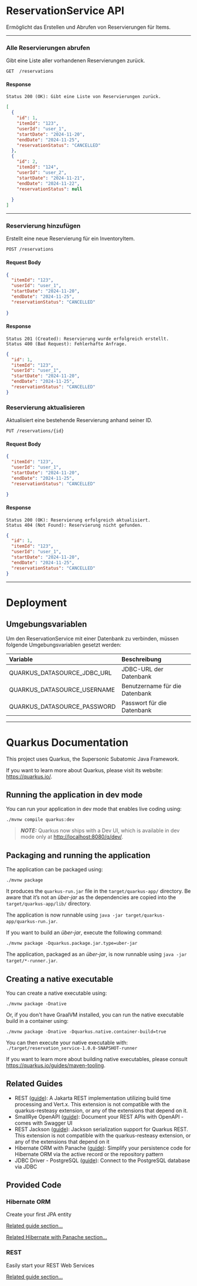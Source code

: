 # ReservationService API

Ermöglicht das Erstellen und Abrufen von Reservierungen für Items.

---

### Alle Reservierungen abrufen

Gibt eine Liste aller vorhandenen Reservierungen zurück.

```http
GET  /reservations
```

#### Response

    Status 200 (OK): Gibt eine Liste von Reservierungen zurück.

```json
[
  {
    "id": 1,
    "itemId": "123",
    "userId": "user_1",
    "startDate": "2024-11-20",
    "endDate": "2024-11-25",
    "reservationStatus": "CANCELLED"
  },
  {
    "id": 2,
    "itemId": "124",
    "userId": "user_2",
    "startDate": "2024-11-21",
    "endDate": "2024-11-22",
    "reservationStatus": null
    
  }
]
```

---

### Reservierung hinzufügen

Erstellt eine neue Reservierung für ein InventoryItem.

```http
POST /reservations
```

#### Request Body

```json
{
  "itemId": "123",
  "userId": "user_1",
  "startDate": "2024-11-20",
  "endDate": "2024-11-25",
  "reservationStatus": "CANCELLED"
  
}
```

#### Response

    Status 201 (Created): Reservierung wurde erfolgreich erstellt.
    Status 400 (Bad Request): Fehlerhafte Anfrage.

```json
{
  "id": 1,
  "itemId": "123",
  "userId": "user_1",
  "startDate": "2024-11-20",
  "endDate": "2024-11-25",
  "reservationStatus": "CANCELLED"
}
```
### Reservierung aktualisieren

Aktualisiert eine bestehende Reservierung anhand seiner ID.

```http
PUT /reservations/{id}
```

#### Request Body

```json
{
  "itemId": "123",
  "userId": "user_1",
  "startDate": "2024-11-20",
  "endDate": "2024-11-25",
  "reservationStatus": "CANCELLED"

}
```

#### Response

    Status 200 (OK): Reservierung erfolgreich aktualisiert.
    Status 404 (Not Found): Reservierung nicht gefunden.

```json
{
  "id": 1,
  "itemId": "123",
  "userId": "user_1",
  "startDate": "2024-11-20",
  "endDate": "2024-11-25",
  "reservationStatus": "CANCELLED"
}
```

---

# Deployment

## Umgebungsvariablen

Um den ReservationService mit einer Datenbank zu verbinden, müssen folgende Umgebungsvariablen gesetzt werden:

| Variable                     | Beschreibung                   |
|:-----------------------------|:-------------------------------|
| QUARKUS_DATASOURCE_JDBC_URL  | JDBC-URL der Datenbank         |    
| QUARKUS_DATASOURCE_USERNAME  | Benutzername für die Datenbank |      
| QUARKUS_DATASOURCE_PASSWORD  | Passwort für die Datenbank     |

---

# Quarkus Documentation

This project uses Quarkus, the Supersonic Subatomic Java Framework.

If you want to learn more about Quarkus, please visit its website: <https://quarkus.io/>.

## Running the application in dev mode

You can run your application in dev mode that enables live coding using:

```shell script
./mvnw compile quarkus:dev
```

> **_NOTE:_**  Quarkus now ships with a Dev UI, which is available in dev mode only at <http://localhost:8080/q/dev/>.

## Packaging and running the application

The application can be packaged using:

```shell script
./mvnw package
```

It produces the `quarkus-run.jar` file in the `target/quarkus-app/` directory.
Be aware that it’s not an _über-jar_ as the dependencies are copied into the `target/quarkus-app/lib/` directory.

The application is now runnable using `java -jar target/quarkus-app/quarkus-run.jar`.

If you want to build an _über-jar_, execute the following command:

```shell script
./mvnw package -Dquarkus.package.jar.type=uber-jar
```

The application, packaged as an _über-jar_, is now runnable using `java -jar target/*-runner.jar`.

## Creating a native executable

You can create a native executable using:

```shell script
./mvnw package -Dnative
```

Or, if you don't have GraalVM installed, you can run the native executable build in a container using:

```shell script
./mvnw package -Dnative -Dquarkus.native.container-build=true
```

You can then execute your native executable with: `./target/reservation_service-1.0.0-SNAPSHOT-runner`

If you want to learn more about building native executables, please consult <https://quarkus.io/guides/maven-tooling>.

## Related Guides

- REST ([guide](https://quarkus.io/guides/rest)): A Jakarta REST implementation utilizing build time processing and
  Vert.x. This extension is not compatible with the quarkus-resteasy extension, or any of the extensions that depend on
  it.
- SmallRye OpenAPI ([guide](https://quarkus.io/guides/openapi-swaggerui)): Document your REST APIs with OpenAPI - comes
  with Swagger UI
- REST Jackson ([guide](https://quarkus.io/guides/rest#json-serialisation)): Jackson serialization support for Quarkus
  REST. This extension is not compatible with the quarkus-resteasy extension, or any of the extensions that depend on it
- Hibernate ORM with Panache ([guide](https://quarkus.io/guides/hibernate-orm-panache)): Simplify your persistence code
  for Hibernate ORM via the active record or the repository pattern
- JDBC Driver - PostgreSQL ([guide](https://quarkus.io/guides/datasource)): Connect to the PostgreSQL database via JDBC

## Provided Code

### Hibernate ORM

Create your first JPA entity

[Related guide section...](https://quarkus.io/guides/hibernate-orm)

[Related Hibernate with Panache section...](https://quarkus.io/guides/hibernate-orm-panache)

### REST

Easily start your REST Web Services

[Related guide section...](https://quarkus.io/guides/getting-started-reactive#reactive-jax-rs-resources)
